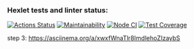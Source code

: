 ### Hexlet tests and linter status:
[![Actions Status](https://github.com/ilyakaverin/frontend-project-lvl2/workflows/hexlet-check/badge.svg)](https://github.com/ilyakaverin/frontend-project-lvl2/actions)
[![Maintainability](https://api.codeclimate.com/v1/badges/eed0703ead9e43ef5dee/maintainability)](https://codeclimate.com/github/ilyakaverin/frontend-project-lvl2/maintainability)
[![Node CI](https://github.com/ilyakaverin/frontend-project-lvl2/actions/workflows/main.yml/badge.svg)](https://github.com/ilyakaverin/frontend-project-lvl2/actions/workflows/main.yml)
[![Test Coverage](https://api.codeclimate.com/v1/badges/eed0703ead9e43ef5dee/test_coverage)](https://codeclimate.com/github/ilyakaverin/frontend-project-lvl2/test_coverage)


step 3:  https://asciinema.org/a/xwxfWnaTlr8ImdlehoZIzaybS